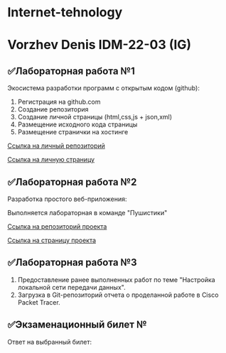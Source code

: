 # Internet-tehnology
# Vorzhev Denis IDM-22-03 (IG)

## ✅Лабораторная работа №1
Экосистема разработки программ с открытым кодом (github):
1. Регистрация на github.com
2. Создание репозитория
3. Создание личной страницы (html,css,js + json,xml)
4. Размещение исходного кода страницы
5. Размещение странички на хостинге

[Ссылка на личный репозиторий](https://github.com/VorzhevDenis/Internet-tehnology)

[Ссылка на личную страницу](https://drjakinaviktorija.github.io/Internet-tehnology/)
## ✅Лабораторная работа №2
Разработка простого веб-приложения:

Выполняется лабораторная в команде "Пушистики"

[Ссылка на репозиторий проекта](https://github.com/zhelnovandrew/IT_Project)

[Ссылка на страницу проекта](https://github.com/zhelnovandrew/IT_Project)
## ✅Лабораторная работа №3
1. Предоставление ранее выполненных работ по теме "Настройка локальной сети передачи данных".
2. Загрузка в Git-репозиторий отчета о проделанной работе в Cisco Packet Tracer.
## ✅Экзаменационный билет №
Ответ на выбранный билет:
